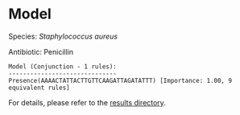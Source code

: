 
# Model

Species: *Staphylococcus aureus*

Antibiotic: Penicillin

```
Model (Conjunction - 1 rules):
------------------------------
Presence(AAAACTATTACTTGTTCAAGATTAGATATTT) [Importance: 1.00, 9 equivalent rules]

```

For details, please refer to the [results directory](../../../../../results/scm_b/staphylococcus%20aureus/penicillin/repeat_9/).

